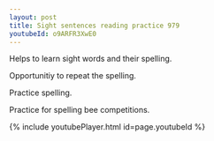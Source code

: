 ```yaml
---
layout: post
title: Sight sentences reading practice 979
youtubeId: o9ARFR3XwE0
---
```

 
 
Helps to learn sight words and their spelling.

Opportunitiy to repeat the spelling. 

Practice spelling. 
 
Practice for spelling bee competitions. 
 
{% include youtubePlayer.html id=page.youtubeId %}
 
 

